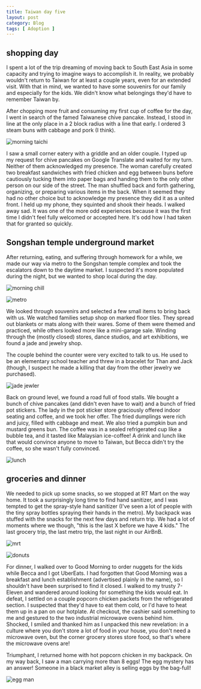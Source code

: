 ```yaml
---
title: Taiwan day five
layout: post
category: Blog
tags: [ Adoption ]
---
```


## shopping day
I spent a lot of the trip dreaming of moving back to South East Asia in some capacity and trying to imagine ways to accomplish it. In reality, we probably wouldn't return to Taiwan for at least a couple years, even for an extended visit. With that in mind, we wanted to have some souvenirs for our family and especially for the kids. We didn't know what belongings they'd have to remember Taiwan by.

<!-- more -->
After chopping more fruit and consuming my first cup of coffee for the day, I went in search of the famed Taiwanese chive pancake. Instead, I stood in line at the only place in a 2 block radius with a line that early. I ordered 3 steam buns with cabbage and pork (I think).

![morning taichi](https://lh3.googleusercontent.com/pw/AMWts8BpXYhNGmBKv8QtJ5Xg6ZWhPECs53jQLNnSCuDl14jSOwRqF4P0TnNR6q8D-fP6tcRIID3HkZJmKukX9hGL4-D5XQWuBVaYGFduaiwY3aItLs1FqsFL3J4oauqtJzqHXdHzlJa16HHHOPlpDcDcaH7-PA=w1199-h903-no?authuser=0)

I saw a small corner eatery with a griddle and an older couple. I typed up my request for chive pancakes on Google Translate and waited for my turn. Neither of them acknowledged my presence. The woman carefully created two breakfast sandwiches with fried chicken and egg between buns before cautiously tucking them into paper bags and handing them to the only other person on our side of the street. The man shuffled back and forth gathering, organizing, or preparing various items in the back. When it seemed they had no other choice but to acknowledge my presence they did it as a united front. I held up my phone, they squinted and shook their heads. I walked away sad. It was one of the more odd experiences because it was the first time I didn't feel fully welcomed or accepted here. It's odd how I had taken that for granted so quickly.

## Songshan temple underground market
After returning, eating, and suffering through homework for a while, we made our way via metro to the Songshan temple complex and took the escalators down to the daytime market. I suspected it's more populated during the night, but we wanted to shop local during the day.

![morning chill](https://lh3.googleusercontent.com/pw/AMWts8DLr3LZItR-Hcd1JGpMWNwwNL4oVNeDGUq82nMbq_YhzmL2V0oiWjQ3NPRcYrO17zK3SH1CAUpoZPaEHF0g3Ul6MlI5rFZ7F818aiSmVD6Dj3Ubi76HWuvfSDwTbyF5yJkTDG8STrcrcBw5jXCO5Lx-Yw=w1199-h903-no?authuser=0)

![metro](https://lh3.googleusercontent.com/pw/AMWts8CL3igrvcyGO-XpVWDfQq86kenaHEKEgSdl8qlrc6vvUtvb8ve7RGJAKUvx4w5usGDc3OPrUdqIZr_ezTiGJTIb79VmVd3L_R-UzJJ0jusjHe3up2CaLi9Emt0hGdc8ZSt0UdEk-hnRWHcN1rZwhhSk5Q=w1199-h903-no?authuser=0)

We looked through souvenirs and selected a few small items to bring back with us. We watched families setup shop on marked floor tiles. They spread out blankets or mats along with their wares. Some of them were themed and practiced, while others looked more like a mini-garage sale. Winding through the (mostly closed) stores, dance studios, and art exhibitions, we found a jade and jewelry shop.

The couple behind the counter were very excited to talk to us. He used to be an elementary school teacher and threw in a bracelet for Than and Jack (though, I suspect he made a killing that day from the other jewelry we purchased).

![jade jewler](https://lh3.googleusercontent.com/pw/AMWts8A-qEa7m3t6ugK3ZmxNnnuW2YxK9Pn8rEqYFY0qlL60r6qusWIy2BAznKohyy38HtFq54j-9FP7CqRQWEUHugFMT0SAmL2f9V7FC-mBxS3_1B0fUG1AQPFrddcPNvN--FSeD9NBYVAhfeUqhNWPsfbGlw=w1204-h903-no?authuser=0)

Back on ground level, we found a road full of food stalls. We bought a bunch of chive pancakes (and didn't even have to wait) and a bunch of fried pot stickers. The lady in the pot sticker store graciously offered indoor seating and coffee, and we took her offer. The fried dumplings were rich and juicy, filled with cabbage and meat. We also tried a pumpkin bun and mustard greens bun. The coffee was in a sealed refrigerated cup like a bubble tea, and it tasted like Malaysian ice-coffee! A drink and lunch like that would convince anyone to move to Taiwan, but Becca didn't try the coffee, so she wasn't fully convinced.

![lunch](https://lh3.googleusercontent.com/pw/AMWts8BTQNJ_jlXIVuzGTqNCcI28NcDMU5vt_SAJx-_I568efQuCWu7QFkuImcpMBAIvGNKrVjaO4qrVr7iU_P1E30eZ8moJf8LyHX4KU6ELG5v3AnKxFU9Bdk9wYQ_jLIfeAv0hyVUQRYW1jrkKZXw9_pyHPw=w1204-h903-no?authuser=0)

## groceries and dinner
We needed to pick up some snacks, so we stopped at RT Mart on the way home. It took a surprisingly long time to find hand sanitizer, and I was tempted to get the spray-style hand sanitizer (I've seen a lot of people with the tiny spray bottles spraying their hands in the metro). My backpack was stuffed with the snacks for the next few days and return trip. We had a lot of moments where we though, "this is the last X before we have 4 kids." The last grocery trip, the last metro trip, the last night in our AirBnB.

![mrt](https://lh3.googleusercontent.com/pw/AMWts8DceFF16x8CCYMOh8RcxwTq0zSgcC5IaSxhsjLzCeQaGBgveCTjtUlIsSlFyCV_Tp1Mwd9KKl-x6T0NMGXsKA9-nSkud_2HKGa-yXLNIb6ggSaYB3hGIRsoTY6Mc-T7vqFpd3n31FW9cuuTvj08uELdJA=w1199-h903-no?authuser=0)

![donuts](https://lh3.googleusercontent.com/pw/AMWts8DtiSrHw3nwLtbniZ8Nfe1JY9OFfFz9ivz6Gi8DzgOW4S5YM73Egw1ZilljTDH2I76tH_XjvBJtfJHtHPAFrUae5SQscXqc9nRtcbPl4BC3YW1hZkcOdCOoUvaHvVSfMfr-Mur4JZqbnVfLI8XHb27xOw=w1204-h903-no?authuser=0)

For dinner, I walked over to Good Morning to order nuggets for the kids while Becca and I got UberEats. I had forgotten that Good Morning was a breakfast and lunch establishment (advertised plainly in the name), so I shouldn't have been surprised to find it closed. I walked to my trusty 7-Eleven and wandered around looking for something the kids would eat. In defeat, I settled on a couple popcorn chicken packets from the refrigerated section. I suspected that they'd have to eat them cold, or I'd have to heat them up in a pan on our hotplate. At checkout, the cashier said something to me and gestured to the two industrial microwave ovens behind him. Shocked, I smiled and thanked him as I unpacked this new revelation: in a culture where you don't store a lot of food in your house, you don't need a microwave oven, but the corner grocery stores store food, so that's where the microwave ovens are!

Triumphant, I returned home with hot popcorn chicken in my backpack. On my way back, I saw a man carrying more than 8 eggs! The egg mystery has an answer! Someone in a black market alley is selling eggs by the bag-full!

![egg man](https://lh3.googleusercontent.com/pw/AMWts8AJ6DEkW_8pScJ1-A1YzDbwS4z4CS3X-4HIbveImUH6YSXN6YnWNWoM-lv2CeLs5HrhfeY7A2R6YZLm2_LSlcPChqoP7Dw4DbbG7OMHlp0Ubmbx3umihayVbdACSYCG78phqTqLMMNpgb6UHL5GHtEgjw=w1199-h903-no?authuser=0)
